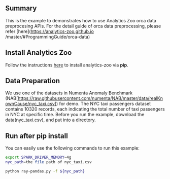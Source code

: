 ## Summary
This is the example to demonstrates how to use Analytics Zoo orca data preprocesing APIs.
For the detail guide of orca data preprocessing, please refer [here](https://analytics-zoo.github.io
/master/#ProgrammingGuide/orca-data)

## Install Analytics Zoo
Follow the instructions [here](https://analytics-zoo.github.io/master/#PythonUserGuide/install/) to install analytics-zoo via __pip__.

## Data Preparation
We use one of the datasets in Numenta Anomaly Benchmark (NAB[https://raw.githubusercontent.com/numenta/NAB/master/data/realKnownCause/nyc_taxi.csv]) for demo. The NYC taxi passengers dataset contains 10320 records, each indicating the total number of taxi passengers in NYC at specific time. 
Before you run the example, download the data(nyc_taxi.csv), and put into a directory.

## Run after pip install
You can easily use the following commands to run this example:
```bash
export SPARK_DRIVER_MEMORY=4g
nyc_path=the file path of nyc_taxi.csv

python ray-pandas.py -f ${nyc_path} 
